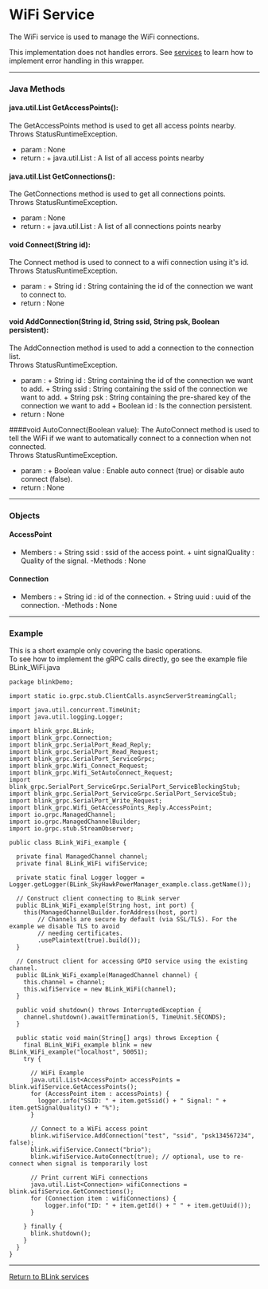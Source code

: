 WiFi Service
============

The WiFi service is used to manage the WiFi connections.

This implementation does not handles errors. See [services](services.md) to learn how to implement error handling in this wrapper.

---------------------------------

### Java Methods

#### java.util.List<AccessPoint> GetAccessPoints():

The GetAccessPoints method is used to get all access points nearby.<br>
Throws StatusRuntimeException.

- param  : None
- return : 
         + java.util.List<AccessPoint> : A list of all access points nearby

#### java.util.List<Connection> GetConnections():

The GetConnections method is used to get all connections points.<br>
Throws StatusRuntimeException.

- param  : None
- return : 
         + java.util.List<Connection> : A list of all connections points nearby
		 
#### void Connect(String id):

The Connect method is used to connect to a wifi connection using it's id.<br>
Throws StatusRuntimeException.

- param  :
         + String id : String containing the id of the connection we want to connect to.
- return : None

#### void AddConnection(String id, String ssid, String psk, Boolean persistent):

The AddConnection method is used to add a connection to the connection list.<br>
Throws StatusRuntimeException.

- param  :
         + String id : String containing the id of the connection we want to add.
		 + String ssid : String containing the ssid of the connection we want to add.
		 + String psk : String containing the pre-shared key of the connection we want to add
         + Boolean id : Is the connection persistent.
- return : None

####void AutoConnect(Boolean value):
The AutoConnect method is used to tell the WiFi if we want to automatically connect to a connection when not connected.<br>
Throws StatusRuntimeException.

- param  :
         + Boolean value : Enable auto connect (true) or disable auto connect (false).
- return : None

---------------------------------

### Objects

#### AccessPoint

- Members :
          + String ssid : ssid of the access point.
		  + uint signalQuality : Quality of the signal.
-Methods : None

#### Connection

- Members :
          + String id : id of the connection.
		  + String uuid : uuid of the connection.
-Methods : None

---------------------------------

### Example

This is a short example only covering the basic operations.<br>
To see how to implement the gRPC calls directly, go see the example file BLink_WiFi.java

~~~~{.java}
package blinkDemo;

import static io.grpc.stub.ClientCalls.asyncServerStreamingCall;

import java.util.concurrent.TimeUnit;
import java.util.logging.Logger;

import blink_grpc.BLink;
import blink_grpc.Connection;
import blink_grpc.SerialPort_Read_Reply;
import blink_grpc.SerialPort_Read_Request;
import blink_grpc.SerialPort_ServiceGrpc;
import blink_grpc.Wifi_Connect_Request;
import blink_grpc.Wifi_SetAutoConnect_Request;
import blink_grpc.SerialPort_ServiceGrpc.SerialPort_ServiceBlockingStub;
import blink_grpc.SerialPort_ServiceGrpc.SerialPort_ServiceStub;
import blink_grpc.SerialPort_Write_Request;
import blink_grpc.Wifi_GetAccessPoints_Reply.AccessPoint;
import io.grpc.ManagedChannel;
import io.grpc.ManagedChannelBuilder;
import io.grpc.stub.StreamObserver;

public class BLink_WiFi_example {

  private final ManagedChannel channel;
  private final BLink_WiFi wifiService;

  private static final Logger logger = Logger.getLogger(BLink_SkyHawkPowerManager_example.class.getName());

  // Construct client connecting to BLink server
  public BLink_WiFi_example(String host, int port) {
    this(ManagedChannelBuilder.forAddress(host, port)
        // Channels are secure by default (via SSL/TLS). For the example we disable TLS to avoid
        // needing certificates.
        .usePlaintext(true).build());
  }

  // Construct client for accessing GPIO service using the existing channel.
  public BLink_WiFi_example(ManagedChannel channel) {
    this.channel = channel;
    this.wifiService = new BLink_WiFi(channel);
  }

  public void shutdown() throws InterruptedException {
    channel.shutdown().awaitTermination(5, TimeUnit.SECONDS);
  }

  public static void main(String[] args) throws Exception {
    final BLink_WiFi_example blink = new BLink_WiFi_example("localhost", 50051);
    try {
      
      // WiFi Example
      java.util.List<AccessPoint> accessPoints = blink.wifiService.GetAccessPoints();
      for (AccessPoint item : accessPoints) {
        logger.info("SSID: " + item.getSsid() + " Signal: " + item.getSignalQuality() + "%");
      }
      
      // Connect to a WiFi access point
      blink.wifiService.AddConnection("test", "ssid", "psk134567234", false);
      blink.wifiService.Connect("brio");     
      blink.wifiService.AutoConnect(true); // optional, use to re-connect when signal is temporarily lost
      
      // Print current WiFi connections
      java.util.List<Connection> wifiConnections = blink.wifiService.GetConnections();
      for (Connection item : wifiConnections) {
          logger.info("ID: " + item.getId() + " " + item.getUuid());
      }
			
    } finally {
      blink.shutdown();
    }
  }
}

~~~~

---------------------------------

[Return to BLink services](blinkServices.md)